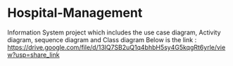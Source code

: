# Hospital-Management
Information System project which includes the use case diagram, Activity diagram, sequence diagram and Class diagram
Below is the link :
https://drive.google.com/file/d/13lQ7SB2uQ1q4bhbH5sy4G5kqgRt6yrle/view?usp=share_link
